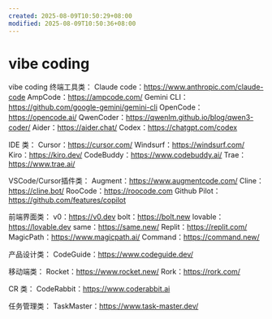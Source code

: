 ```yaml
---
created: 2025-08-09T10:50:29+08:00
modified: 2025-08-09T10:50:36+08:00
---
```


# vibe coding

vibe coding 终端工具类：
Claude code：https://www.anthropic.com/claude-code
AmpCode：https://ampcode.com/
Gemini CLI：https://github.com/google-gemini/gemini-cli
OpenCode：https://opencode.ai/
QwenCoder：https://qwenlm.github.io/blog/qwen3-coder/
Aider：https://aider.chat/
Codex：https://chatgpt.com/codex

IDE 类：
Cursor：https://cursor.com/
Windsurf：https://windsurf.com/
Kiro：https://kiro.dev/
CodeBuddy：https://www.codebuddy.ai/
Trae：https://www.trae.ai/


VSCode/Cursor插件类：
Augment：https://www.augmentcode.com/
Cline：https://cline.bot/
RooCode：https://roocode.com
Github Pilot：https://github.com/features/copilot


前端界面类：
v0：https://v0.dev
bolt：https://bolt.new
lovable：https://lovable.dev
same：https://same.new/
Replit：https://replit.com/
MagicPath：https://www.magicpath.ai/
Command：https://command.new/


产品设计类：
CodeGuide：https://www.codeguide.dev/


移动端类：
Rocket：https://www.rocket.new/
Rork：https://rork.com/


CR 类：
CodeRabbit：https://www.coderabbit.ai


任务管理类：
TaskMaster：https://www.task-master.dev/
